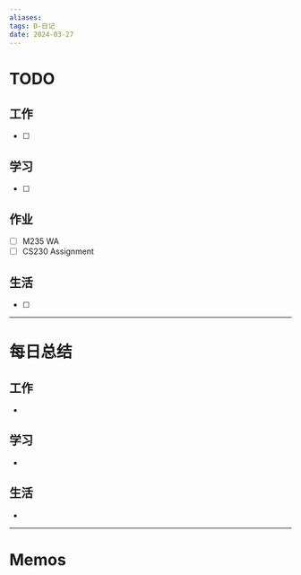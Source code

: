 ```yaml
---
aliases:
tags: D-日记
date: 2024-03-27
---
```

# TODO

## 工作

- [ ] 
## 学习

- [ ] 
## 作业

- [ ] M235 WA
- [ ] CS230 Assignment
## 生活

- [ ] 
*** 
# 每日总结

## 工作

- 
## 学习

- 
## 生活

- 

----------------------
# Memos

